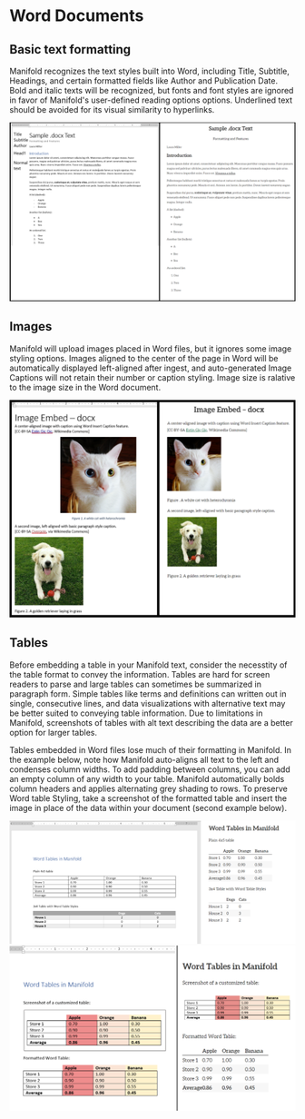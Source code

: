 # Word Documents
## Basic text formatting

Manifold recognizes the text styles built into Word, including Title, Subtitle, Headings, and certain formatted fields like Author and Publication Date. Bold and italic texts will be recognized, but fonts and font styles are ignored in favor of Manifold's user-defined reading options options. Underlined text should be avoided for its visual similarity to hyperlinks.

![A side-by-side comparison of a Word file at its display in Manifold.](img/wordsidebyside.png)

## Images

Manifold will upload images placed in Word files, but it ignores some image styling options. Images aligned to the center of the page in Word will be automatically displayed left-aligned after ingest, and auto-generated Image Captions will not retain their number or caption styling. Image size is ralative to the image size in the Word document.

![A side-by-side comparison of image formatting in Word versus Manifold.](img/wordimgsidebyside.png)

## Tables

Before embedding a table in your Manifold text, consider the necesstity of the table format to convey the information. Tables are hard for screen readers to parse and large tables can sometimes be summarized in paragraph form. Simple tables like terms and definitions can written out in single, consecutive lines, and data visualizations with alternative text may be better suited to conveying table information. Due to limitations in Manifold, screenshots of tables with alt text describing the data are a better option for larger tables.

Tables embedded in Word files lose much of their formatting in Manifold. In the example below, note how Manifold auto-aligns all text to the left and condenses column widths. To add padding between columns, you can add an empty column of any width to your table. Manifold automatically bolds column headers and applies alternating grey shading to rows. To preserve Word table Styling, take a screenshot of the formatted table and insert the image in place of the data within your document (second example below).

<img src="img/wordtablesidebyside.png" alt="A sample 4 column table in Manifold created from a Word document" width="800px" height="auto">

<img src="img/formattedtablesidebyside.png" alt="A sample screenshot of a table to preserve formatting in Manifold" width="800px" height="auto">


